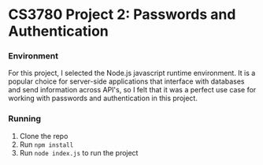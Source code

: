 # CS3780 Project 2: Passwords and Authentication

### Environment
For this project, I selected the Node.js javascript runtime environment. It is a popular choice for server-side applications that interface with databases and send information across API's, so I felt that it was a perfect use case for working with passwords and authentication in this project.

### Running
1. Clone the repo
2. Run `npm install`
3. Run `node index.js` to run the project
